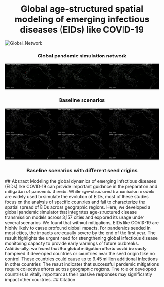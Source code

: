 <div align="center">
  <h1 align="center">Global age-structured spatial modeling of emerging infectious diseases (EIDs) like COVID-19
</h1>
</div>

![Global_Network](./figs/Fig2.jpg)

<div align="center">
  <h3 align="center">Global pandemic simulation network
</h3>
</div>

![Global_Network](./figs/MovieS1.gif)

<div align="center">
  <h3 align="center">Baseline scenarios
</h3>
</div>

![Global_Network](./figs/MovieS2.gif)

<div align="center">
  <h3 align="center">Baseline scenarios with different seed origins
</h3>
</div>
## Abstract
Modeling the global dynamics of emerging infectious diseases (EIDs) like COVID-19 can provide important guidance in the preparation and mitigation of pandemic threats. While age-structured transmission models are widely used to simulate the evolution of EIDs, most of these studies focus on the analysis of specific countries and fail to characterize the spatial spread of EIDs across geographic regions. Here, we developed a global pandemic simulator that integrates age-structured disease transmission models across 3,157 cities and explored its usage under several scenarios. We found that without mitigations, EIDs like COVID-19 are highly likely to cause profound global impacts. For pandemics seeded in most cities, the impacts are equally severe by the end of the first year. The result highlights the urgent need for strengthening global infectious disease monitoring capacity to provide early warnings of future outbreaks. Additionally, we found that the global mitigation efforts could be easily hampered if developed countries or countries near the seed origin take no control. These countries could cause up to 9.45 million additional infections in other countries.  The result indicates that successful pandemic mitigations require collective efforts across geographic regions. The role of developed countries is vitally important as their passive responses may significantly impact other countries.
## Citation
